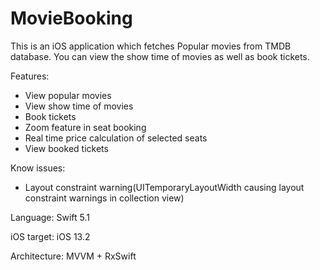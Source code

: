 # MovieBooking

This is an iOS application which fetches Popular movies from TMDB database. You can view the show time of movies as well as book tickets.

Features:
- View popular movies
- View show time of movies
- Book tickets
- Zoom feature in seat booking
- Real time price calculation of selected seats
- View booked tickets

Know issues:
- Layout constraint warning(UITemporaryLayoutWidth causing layout constraint warnings in collection view)

Language: Swift 5.1

iOS target: iOS 13.2

Architecture: MVVM + RxSwift
